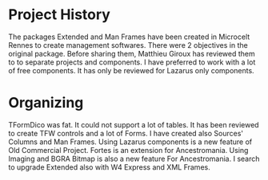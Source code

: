 # Project History #

The packages Extended and Man Frames have been created in Microcelt Rennes to create management softwares. There were 2 objectives in the original package. Before sharing them, Matthieu Giroux has reviewed them to to separate projects and components. I have preferred to work with a lot of free components. It has only be reviewed for Lazarus only components.

# Organizing #

TFormDico was fat. It could not support a lot of tables. It has been reviewed to create TFW controls and a lot of Forms. I have created also Sources' Columns and Man Frames. Using Lazarus components is a new feature of Old Commercial Project. Fortes is an extension for Ancestromania. Using Imaging and BGRA Bitmap is also a new feature For Ancestromania. I search to upgrade Extended also with W4 Express and XML Frames.